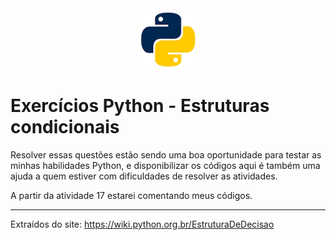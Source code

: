 <img src="./add/pythonLogo.png" width="100px" style="display: block; margin-left: auto; margin-right: auto ">

# Exercícios Python - Estruturas condicionais
 
Resolver essas questões estão sendo uma boa oportunidade para testar as minhas habilidades Python, e disponibilizar os códigos aqui é também uma ajuda a quem estiver com dificuldades de resolver as atividades. 

A partir da atividade 17 estarei comentando meus códigos.

----------
Extraídos do site: <https://wiki.python.org.br/EstruturaDeDecisao>


